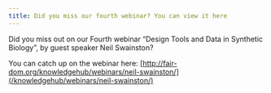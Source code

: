 ```yaml
---
title: Did you miss our fourth webinar? You can view it here
---
```

Did you miss out on our Fourth webinar “Design Tools and Data in Synthetic Biology”, by guest speaker Neil Swainston?

You can catch up on the webinar here:
[http://fair-dom.org/knowledgehub/webinars/neil-swainston/](/knowledgehub/webinars/neil-swainston/)
